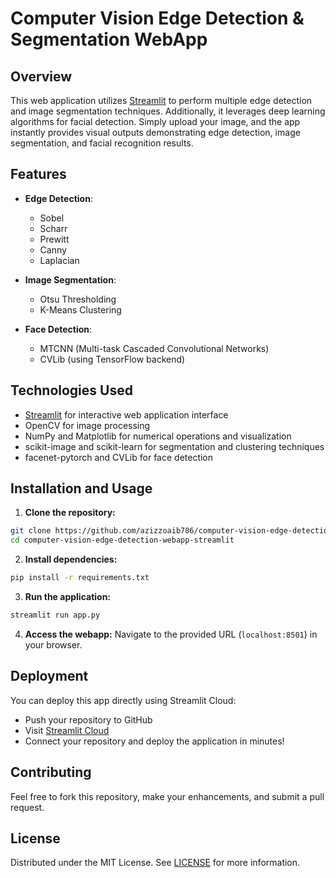 # Computer Vision Edge Detection & Segmentation WebApp

## Overview
This web application utilizes [Streamlit](https://streamlit.io/) to perform multiple edge detection and image segmentation techniques. Additionally, it leverages deep learning algorithms for facial detection. Simply upload your image, and the app instantly provides visual outputs demonstrating edge detection, image segmentation, and facial recognition results.

## Features
- **Edge Detection**:
  - Sobel
  - Scharr
  - Prewitt
  - Canny
  - Laplacian

- **Image Segmentation**:
  - Otsu Thresholding
  - K-Means Clustering

- **Face Detection**:
  - MTCNN (Multi-task Cascaded Convolutional Networks)
  - CVLib (using TensorFlow backend)

## Technologies Used
- [Streamlit](https://streamlit.io/) for interactive web application interface
- OpenCV for image processing
- NumPy and Matplotlib for numerical operations and visualization
- scikit-image and scikit-learn for segmentation and clustering techniques
- facenet-pytorch and CVLib for face detection

## Installation and Usage

1. **Clone the repository:**
```bash
git clone https://github.com/azizzoaib786/computer-vision-edge-detection-webapp-streamlit.git
cd computer-vision-edge-detection-webapp-streamlit
```

2. **Install dependencies:**
```bash
pip install -r requirements.txt
```

3. **Run the application:**
```bash
streamlit run app.py
```

4. **Access the webapp:**
Navigate to the provided URL (`localhost:8501`) in your browser.

## Deployment
You can deploy this app directly using Streamlit Cloud:

- Push your repository to GitHub
- Visit [Streamlit Cloud](https://streamlit.io/cloud)
- Connect your repository and deploy the application in minutes!

## Contributing
Feel free to fork this repository, make your enhancements, and submit a pull request.

## License
Distributed under the MIT License. See [LICENSE](LICENSE) for more information.